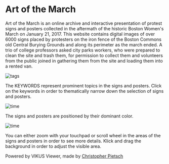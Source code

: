 # Art of the March

Art of the March is an online archive and interactive presentation of protest signs and posters collected in the aftermath of the historic Boston Women's March on January 21, 2017. This website contains digital images of over 6000 signs placed by protesters on the iron fence of the Boston Commons old Central Burying Grounds and along its perimeter as the march ended. A trio of college professors asked city parks workers, who were prepared to clean the site and trash them, for permission to collect them and volunteers from the public joined in gathering them from the site and loading them into a rented van.

![tags](img/infobar_tags_b.svg)

The KEYWORDS represent prominent topics in the signs and posters. Click on the keywords in order to thematically narrow down the selection of signs and posters.

![time](img/infobar_time_b.svg)

The signs and posters are positioned by their dominant color.

![time](img/infobar_scroll_b.svg)

You can either zoom with your touchpad or scroll wheel in the areas of the signs and posters in order to see more details. Klick and drag the background in order to adjust the visible area.

Powered by VIKUS Viewer, made by [Christopher Pietsch](https://www.chrispie.com)